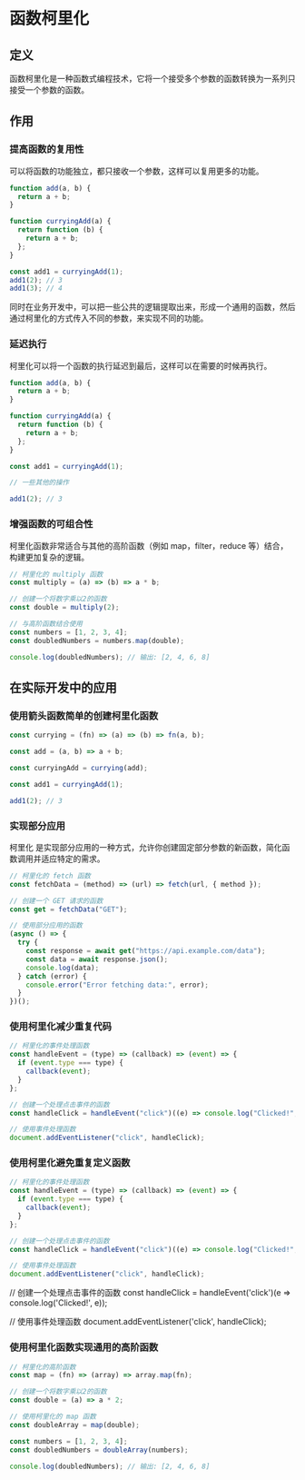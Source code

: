 # 函数柯里化

## 定义

函数柯里化是一种函数式编程技术，它将一个接受多个参数的函数转换为一系列只接受一个参数的函数。

## 作用

### 提高函数的复用性

可以将函数的功能独立，都只接收一个参数，这样可以复用更多的功能。

```js
function add(a, b) {
  return a + b;
}

function curryingAdd(a) {
  return function (b) {
    return a + b;
  };
}

const add1 = curryingAdd(1);
add1(2); // 3
add1(3); // 4
```

同时在业务开发中，可以把一些公共的逻辑提取出来，形成一个通用的函数，然后通过柯里化的方式传入不同的参数，来实现不同的功能。

### 延迟执行

柯里化可以将一个函数的执行延迟到最后，这样可以在需要的时候再执行。

```js
function add(a, b) {
  return a + b;
}

function curryingAdd(a) {
  return function (b) {
    return a + b;
  };
}

const add1 = curryingAdd(1);

// 一些其他的操作

add1(2); // 3
```

### 增强函数的可组合性

柯里化函数非常适合与其他的高阶函数（例如 map，filter，reduce 等）结合，构建更加复杂的逻辑。

```js
// 柯里化的 multiply 函数
const multiply = (a) => (b) => a * b;

// 创建一个将数字乘以2的函数
const double = multiply(2);

// 与高阶函数结合使用
const numbers = [1, 2, 3, 4];
const doubledNumbers = numbers.map(double);

console.log(doubledNumbers); // 输出: [2, 4, 6, 8]
```

## 在实际开发中的应用

### 使用箭头函数简单的创建柯里化函数

```js
const currying = (fn) => (a) => (b) => fn(a, b);

const add = (a, b) => a + b;

const curryingAdd = currying(add);

const add1 = curryingAdd(1);

add1(2); // 3
```

### 实现部分应用

柯里化 是实现部分应用的一种方式，允许你创建固定部分参数的新函数，简化函数调用并适应特定的需求。

```js
// 柯里化的 fetch 函数
const fetchData = (method) => (url) => fetch(url, { method });

// 创建一个 GET 请求的函数
const get = fetchData("GET");

// 使用部分应用的函数
(async () => {
  try {
    const response = await get("https://api.example.com/data");
    const data = await response.json();
    console.log(data);
  } catch (error) {
    console.error("Error fetching data:", error);
  }
})();
```

### 使用柯里化减少重复代码

```js
// 柯里化的事件处理函数
const handleEvent = (type) => (callback) => (event) => {
  if (event.type === type) {
    callback(event);
  }
};

// 创建一个处理点击事件的函数
const handleClick = handleEvent("click")((e) => console.log("Clicked!", e));

// 使用事件处理函数
document.addEventListener("click", handleClick);
```

### 使用柯里化避免重复定义函数

```js
// 柯里化的事件处理函数
const handleEvent = (type) => (callback) => (event) => {
  if (event.type === type) {
    callback(event);
  }
};

// 创建一个处理点击事件的函数
const handleClick = handleEvent("click")((e) => console.log("Clicked!", e));

// 使用事件处理函数
document.addEventListener("click", handleClick);
```

// 创建一个处理点击事件的函数
const handleClick = handleEvent('click')(e => console.log('Clicked!', e));

// 使用事件处理函数
document.addEventListener('click', handleClick);

### 使用柯里化函数实现通用的高阶函数

```js
// 柯里化的高阶函数
const map = (fn) => (array) => array.map(fn);

// 创建一个将数字乘以2的函数
const double = (a) => a * 2;

// 使用柯里化的 map 函数
const doubleArray = map(double);

const numbers = [1, 2, 3, 4];
const doubledNumbers = doubleArray(numbers);

console.log(doubledNumbers); // 输出: [2, 4, 6, 8]
```
